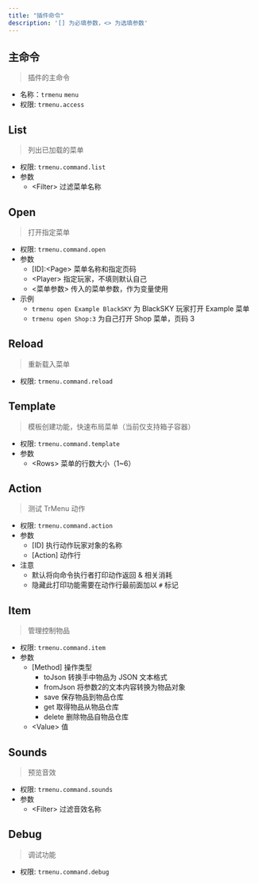 ```yaml
---
title: "插件命令"
description: '[] 为必填参数，<> 为选填参数'
---
```


## 主命令

> 插件的主命令

* 名称：`trmenu` `menu` 
* 权限: `trmenu.access` 

## List

> 列出已加载的菜单

* 权限: `trmenu.command.list` 
* 参数
  * &lt;Filter&gt; 过滤菜单名称

## Open

> 打开指定菜单

* 权限: `trmenu.command.open` 
* 参数
  * \[ID\]:&lt;Page&gt; 菜单名称和指定页码
  * &lt;Player&gt; 指定玩家，不填则默认自己
  * &lt;菜单参数&gt; 传入的菜单参数，作为变量使用
* 示例
  * `trmenu open Example BlackSKY` 为 BlackSKY 玩家打开 Example 菜单
  * `trmenu open Shop:3` 为自己打开 Shop 菜单，页码 3

## Reload

> 重新载入菜单

* 权限: `trmenu.command.reload` 

## Template

> 模板创建功能，快速布局菜单（当前仅支持箱子容器）

* 权限: `trmenu.command.template` 
* 参数
  * &lt;Rows&gt; 菜单的行数大小（1~6）

## Action

> 测试 TrMenu 动作

* 权限: `trmenu.command.action` 
* 参数
  * \[ID\] 执行动作玩家对象的名称
  * \[Action\] 动作行
* 注意
  * 默认将向命令执行者打印动作返回 & 相关消耗
  * 隐藏此打印功能需要在动作行最前面加以 `#` 标记

## Item

> 管理控制物品

* 权限: `trmenu.command.item` 
* 参数
  * \[Method\] 操作类型
    * toJson 转换手中物品为 JSON 文本格式
    * fromJson 将参数2的文本内容转换为物品对象
    * save 保存物品到物品仓库
    * get 取得物品从物品仓库
    * delete 删除物品自物品仓库
  * &lt;Value&gt; 值

## Sounds

> 预览音效

* 权限: `trmenu.command.sounds` 
* 参数
  * &lt;Filter&gt; 过滤音效名称

## Debug

> 调试功能

* 权限: `trmenu.command.debug`

